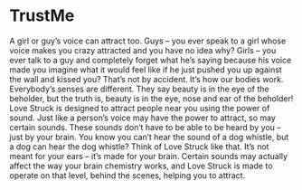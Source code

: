 TrustMe
=======
A girl or guy’s voice can attract too. Guys – you ever speak to a girl whose voice makes you crazy attracted and you have no idea why? Girls – you ever talk to a guy and completely forget what he’s saying because his voice made you imagine what it would feel like if he just pushed you up against the wall and kissed you? That’s not by accident. It’s how our bodies work. Everybody’s senses are different. They say beauty is in the eye of the beholder, but the truth is, beauty is in the eye, nose and ear of the beholder!
Love Struck is designed to attract people near you using the power of sound. Just like a person’s voice may have the power to attract, so may certain sounds. These sounds don’t have to be able to be heard by you – just by your brain. You know you can’t hear the sound of a dog whistle, but a dog can hear the dog whistle? Think of Love Struck like that. It’s not meant for your ears – it’s made for your brain. Certain sounds may actually affect the way your brain chemistry works, and Love Struck is made to operate on that level, behind the scenes, helping you to attract.
